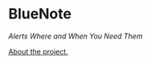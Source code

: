 # BlueNote
*Alerts Where and When You Need Them*
 
[About the project.](https://design.williampepera.com/bluenote/index.html)
